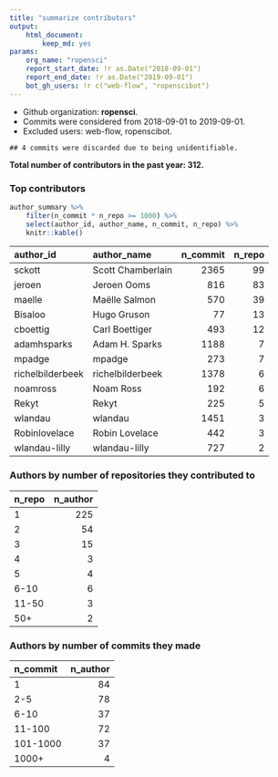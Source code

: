 ```yaml
---
title: "summarize contributors"
output: 
    html_document:
        keep_md: yes
params:
    org_name: "ropensci"
    report_start_date: !r as.Date("2018-09-01")
    report_end_date: !r as.Date("2019-09-01")
    bot_gh_users: !r c("web-flow", "ropenscibot")
---
```






- Github organization: **ropensci**.
- Commits were considered from 2018-09-01 to 2019-09-01.
- Excluded users: web-flow, ropenscibot.




```
## 4 commits were discarded due to being unidentifiable.
```



**Total number of contributors in the past year: 312.**

### Top contributors


```r
author_summary %>% 
    filter(n_commit * n_repo >= 1000) %>% 
    select(author_id, author_name, n_commit, n_repo) %>% 
    knitr::kable()
```



|author_id        |author_name       | n_commit| n_repo|
|:----------------|:-----------------|--------:|------:|
|sckott           |Scott Chamberlain |     2365|     99|
|jeroen           |Jeroen Ooms       |      816|     83|
|maelle           |Maëlle Salmon     |      570|     39|
|Bisaloo          |Hugo Gruson       |       77|     13|
|cboettig         |Carl Boettiger    |      493|     12|
|adamhsparks      |Adam H. Sparks    |     1188|      7|
|mpadge           |mpadge            |      273|      7|
|richelbilderbeek |richelbilderbeek  |     1378|      6|
|noamross         |Noam Ross         |      192|      6|
|Rekyt            |Rekyt             |      225|      5|
|wlandau          |wlandau           |     1451|      3|
|Robinlovelace    |Robin Lovelace    |      442|      3|
|wlandau-lilly    |wlandau-lilly     |      727|      2|


### Authors by number of repositories they contributed to


|n_repo | n_author|
|:------|--------:|
|1      |      225|
|2      |       54|
|3      |       15|
|4      |        3|
|5      |        4|
|6-10   |        6|
|11-50  |        3|
|50+    |        2|

### Authors by number of commits they made


|n_commit | n_author|
|:--------|--------:|
|1        |       84|
|2-5      |       78|
|6-10     |       37|
|11-100   |       72|
|101-1000 |       37|
|1000+    |        4|

